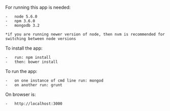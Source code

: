 For running this app is needed: 

	-	node 5.6.0
	-	npm 3.6.0
	-	mongodb 3.2
	
	*if you are running newer version of node, then nvm is recommended for switching between node versions



To install the app: 

	-	run: npm install
	-	then: bower install


To run the app: 

	-	on one instance of cmd line run: mongod
	-	on another run: grunt


On browser is:

	-	http://localhost:3000
